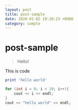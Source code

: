 ```yaml
---
layout: post
title: post-sample
date: 2020-01-02 19:20:23 +0900
category: sample
---
```

# post-sample
> Hello!

This is code
```ruby
print 'hello world'
```

```cpp
for (int i = 0; i < 10; i++){
    cout << i << endl;
}
cout << "hello world" << endl;
```


